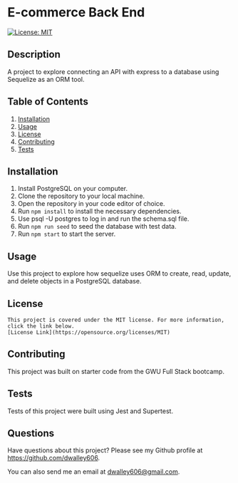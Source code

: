 # E-commerce Back End

[![License: MIT](https://img.shields.io/badge/License-MIT-yellow.svg)](https://opensource.org/licenses/MIT)

## Description
A project to explore connecting an API with express to a database using Sequelize as an ORM tool.

## Table of Contents

1. [Installation](#installation)
2. [Usage](#usage)
3. [License](#license)
4. [Contributing](#contributing)
5. [Tests](#tests)

## Installation
1. Install PostgreSQL on your computer.
2. Clone the repository to your local machine.
3. Open the repository in your code editor of choice.
4. Run `npm install` to install the necessary dependencies.
5. Use psql -U postgres to log in and run the schema.sql file.
6. Run `npm run seed` to seed the database with test data.
7. Run `npm start` to start the server.

## Usage
Use this project to explore how sequelize uses ORM to create, read, update, and delete objects in a PostgreSQL database.

## License
    This project is covered under the MIT license. For more information, click the link below.
    [License Link](https://opensource.org/licenses/MIT)

## Contributing
This project was built on starter code from the GWU Full Stack bootcamp.

## Tests
Tests of this project were built using Jest and Supertest.

## Questions
Have questions about this project? Please see my Github profile at https://github.com/dwalley606.

You can also send me an email at dwalley606@gmail.com.